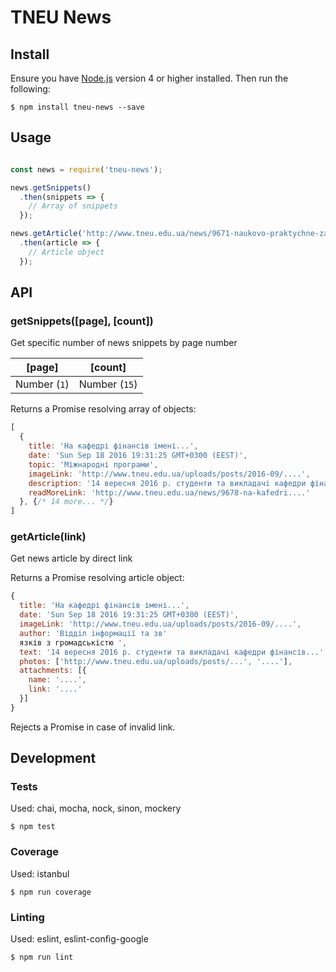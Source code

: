 # TNEU News

## Install

Ensure you have [Node.js](https://nodejs.org) version 4 or higher installed. Then run the following:

```
$ npm install tneu-news --save
```

## Usage

```javascript

const news = require('tneu-news');

news.getSnippets()
  .then(snippets => {
    // Array of snippets
  });

news.getArticle('http://www.tneu.edu.ua/news/9671-naukovo-praktychne-zabezpechennia.html')
  .then(article => {
    // Article object
  });

```

## API

### getSnippets([page], [count])

Get specific number of news snippets by page number

| [page]       | [count]       |
| ------------ | ------------- |
| Number (`1`) | Number (`15`) |

Returns a Promise resolving array of objects:

```javascript
[
  {
    title: 'На кафедрі фінансів імені...',
    date: 'Sun Sep 18 2016 19:31:25 GMT+0300 (EEST)',
    topic: 'Міжнародні програми',
    imageLink: 'http://www.tneu.edu.ua/uploads/posts/2016-09/....',
    description: '14 вересня 2016 р. студенти та викладачі кафедри фінансів...',
    readMoreLink: 'http://www.tneu.edu.ua/news/9678-na-kafedri....'
  }, {/* 14 more... */}
]
```

### getArticle(link)

Get news article by direct link

Returns a Promise resolving article object:

```javascript
{
  title: 'На кафедрі фінансів імені...',
  date: 'Sun Sep 18 2016 19:31:25 GMT+0300 (EEST)',
  imageLink: 'http://www.tneu.edu.ua/uploads/posts/2016-09/....',
  author: 'Відділ інформації та зв'
  язків з громадськістю ',
  text: '14 вересня 2016 р. студенти та викладачі кафедри фінансів...',
  photos: ['http://www.tneu.edu.ua/uploads/posts/...', '....'],
  attachments: [{
    name: '....',
    link: '....'
  }]
}
```

Rejects a Promise in case of invalid link.

## Development

### Tests

Used: chai, mocha, nock, sinon, mockery

```
$ npm test
```

### Coverage

Used: istanbul

```
$ npm run coverage
```

### Linting

Used: eslint, eslint-config-google

```
$ npm run lint
```
